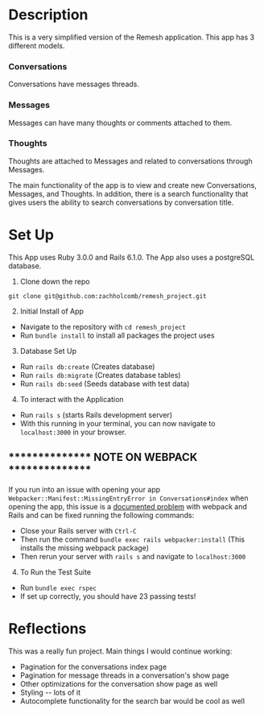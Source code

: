 # Description

This is a very simplified version of the Remesh application. This app has 3 different models.

### Conversations
Conversations have messages threads.

### Messages
Messages can have many thoughts or comments attached to them.

### Thoughts
Thoughts are attached to Messages and related to conversations through Messages.

The main functionality of the app is to view and create new Conversations, Messages, and Thoughts. In addition, there is a search functionality that gives users the ability to search conversations by conversation title.

# Set Up

This App uses Ruby 3.0.0 and Rails 6.1.0. The App also uses a postgreSQL database.

1. Clone down the repo

`git clone git@github.com:zachholcomb/remesh_project.git`

2. Initial Install of App

  - Navigate to the repository with `cd remesh_project`
  - Run `bundle install` to install all packages the project uses
 
3. Database Set Up

  - Run `rails db:create` (Creates database)
  - Run `rails db:migrate` (Creates database tables)
  - Run `rails db:seed` (Seeds database with test data)
  
4. To interact with the Application

  - Run `rails s` (starts Rails development server)
  - With this running in your terminal, you can now navigate to `localhost:3000` in your browser.
  
  ## ************** NOTE ON WEBPACK **************
  
If you run into an issue with opening your app `Webpacker::Manifest::MissingEntryError in Conversations#index` when opening the app, this issue is a [documented problem](https://github.com/rails/webpacker/issues/1295) with webpack and Rails and can be fixed running the following commands:
    
   - Close your Rails server with `Ctrl-C`
   - Then run the command `bundle exec rails webpacker:install` (This installs the missing webpack package)
   - Then rerun your server with `rails s` and navigate to `localhost:3000`
  
4. To Run the Test Suite
  
  - Run `bundle exec rspec`
  - If set up correctly, you should have 23 passing tests!
  
  
# Reflections

This was a really fun project. Main things I would continue working:

 - Pagination for the conversations index page
 - Pagination for message threads in a conversation's show page
 - Other optimizations for the conversation show page as well
 - Styling -- lots of it
 - Autocomplete functionality for the search bar would be cool as well

